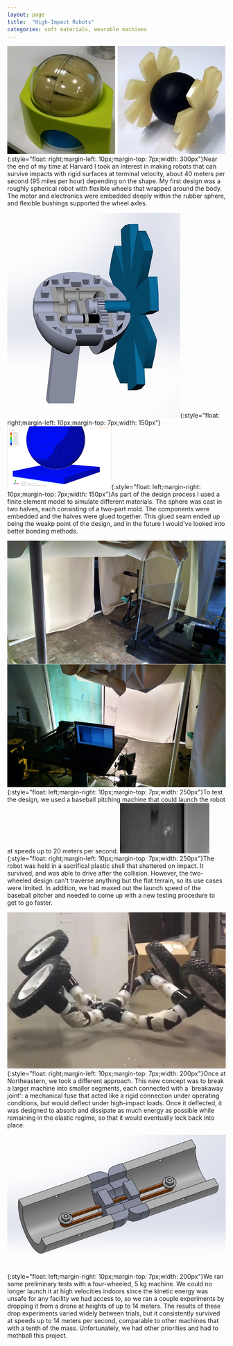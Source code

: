 ```yaml
---
layout: page
title:  "High-Impact Robots"
categories: soft materials, wearable machines
---
```

![Sphere Bot](/images/impact1.jpg){:style="float: right;margin-left: 10px;margin-top: 7px;width: 300px"}Near the end of my time at Harvard I took an interest in making robots that can survive impacts with rigid surfaces at terminal velocity, about 40 meters per second (95 miles per hour) depending on the shape. My first design was a roughly spherical robot with flexible wheels that wrapped around the body. The motor and electronics were embedded deeply within the rubber sphere, and flexible bushings supported the wheel axles.

![FEA](/images/impact2.jpg){:style="float: right;margin-left: 10px;margin-top: 7px;width: 150px"}![Internal View](/images/impact4.gif){:style="float: left;margin-right: 10px;margin-top: 7px;width: 150px"}As part of the design process I used a finite element model to simulate different materials. The sphere was cast in two halves, each consisting of a two-part mold. The components were embedded and the halves were glued together. This glued seam ended up being the weakp point of the design, and in the future I would've looked into better bonding methods.

![Test Setup](/images/impact3.jpg){:style="float: left;margin-right: 10px;margin-top: 7px;width: 250px"}To test the design, we used a baseball pitching machine that could launch the robot at speeds up to 20 meters per second. ![Collision](/images/impact5.gif){:style="float: right;margin-left: 10px;margin-top: 7px;width: 250px"}The robot was held in a sacrifical plastic shell that shattered on impact. It survived, and was able to drive after the collision. However, the two-wheeled design can't traverse anything but the flat terrain, so its use cases were limited. In addition, we had maxed out the launch speed of the baseball pitcher and needed to come up with a new testing procedure to get to go faster.

![Break Bot](/images/impact6.jpg){:style="float: right;margin-left: 10px;margin-top: 7px;width: 200px"}Once at Northeastern, we took a different approach. This new concept was to break a larger machine into smaller segments, each connected with a `breakaway joint': a mechanical fuse that acted like a rigid connection under operating conditions, but would deflect under high-impact loads. Once it deflected, it was designed to absorb and dissipate as much energy as possible while remaining in the elastic regime, so that it would eventually lock back into place.

![Break Joint](/images/impact7.jpg){:style="float: left;margin-right: 10px;margin-top: 7px;width: 200px"}We ran some preliminary tests with a four-wheeled, 5 kg machine. We could no longer launch it at high velocities indoors since the kinetic energy was unsafe for any facility we had access to, so we ran a couple experiments by dropping it from a drone at heights of up to 14 meters. The results of these drop experiments varied widely between trials, but it consistently survived at speeds up to 14 meters per second, comparable to other machines that with a tenth of the mass. Unfortunately, we had other priorities and had to mothball this project.